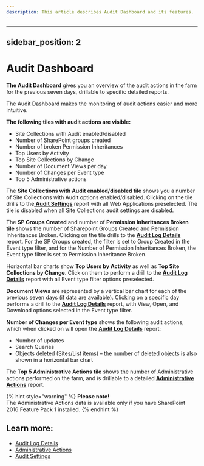 ```yaml
---
description: This article describes Audit Dashboard and its features.
---
```


---
sidebar_position: 2
---

# Audit Dashboard

**The Audit Dashboard** gives you an overview of the audit actions in the farm for the previous seven days, drillable to specific detailed reports.

The Audit Dashboard makes the monitoring of audit actions easier and more intuitive.

**The following tiles with audit actions are visible:**

* Site Collections with Audit enabled/disabled
* Number of SharePoint groups created
* Number of broken Permission Inheritances
* Top Users by Activity
* Top Site Collections by Change
* Number of Document Views per day
* Number of Changes per Event type
* Top 5 Administrative actions

The **Site Collections with Audit enabled/disabled tile** shows you a number of Site Collections with Audit options enabled/disabled. Clicking on the tile drills to the[ **Audit Settings**](audit-settings.md) report with all Web Applications preselected. The tile is disabled when all Site Collections audit settings are disabled.

The **SP Groups Created** and number of **Permission Inheritances Broken** **tile** shows the number of Sharepoint Groups Created and Permission Inheritances Broken. Clicking on the tile drills to the [**Audit Log Details**](audit-log-details.md) report. For the SP Groups created, the filter is set to Group Created in the Event type filter, and for the Number of Permission Inheritances Broken, the Event type filter is set to Permission Inheritance Broken.

Horizontal bar charts show **Top Users by Activity** as well as **Top Site Collections by Change**. Click on them to perform a drill to the [**Audit Log Details**](audit-log-details.md) report with all Event type filter options preselected.

**Document Views** are represented by a vertical bar chart for each of the previous seven days \(if data are available\). Clicking on a specific day performs a drill to the [**Audit Log Details**](audit-log-details.md) report, with View, Open, and Download options selected in the Event type filter.

**Number of Changes per Event type** shows the following audit actions, which when clicked on will open the [**Audit Log Details**](audit-log-details.md) report:

* Number of updates
* Search Queries
* Objects deleted \(Sites/List items\) – the number of deleted objects is also shown in a horizontal bar chart

The **Top 5 Administrative Actions tile** shows the number of Administrative actions performed on the farm, and is drillable to a detailed [**Administrative Actions**](administrative-actions.md) report.

{% hint style="warning" %}
**Please note!**  
The Administrative Actions data is available only if you have SharePoint 2016 Feature Pack 1 installed.
{% endhint %}

## Learn more:

* [Audit Log Details](audit-dashboard.md)
* [Administrative Actions](administrative-actions.md)
* [Audit Settings](audit-settings.md)

